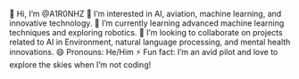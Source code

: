 👋 Hi, I’m @A1R0NHZ
👀 I’m interested in AI, aviation, machine learning, and innovative technology.
🌱 I’m currently learning advanced machine learning techniques and exploring robotics.
💞️ I’m looking to collaborate on projects related to AI in Environment, natural language processing, and mental health innovations.
😄 Pronouns: He/Him
⚡ Fun fact: I’m an avid pilot and love to explore the skies when I’m not coding!

<!---
A1R0NHZ/A1R0NHZ is a ✨ special ✨ repository because its `README.md` (this file) appears on your GitHub profile.
You can click the Preview link to take a look at your changes.
--->
